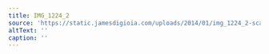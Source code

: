 ```yaml
---
title: IMG_1224_2
source: 'https://static.jamesdigioia.com/uploads/2014/01/img_1224_2-scaled.jpg'
altText: ''
caption: ''
---
```


